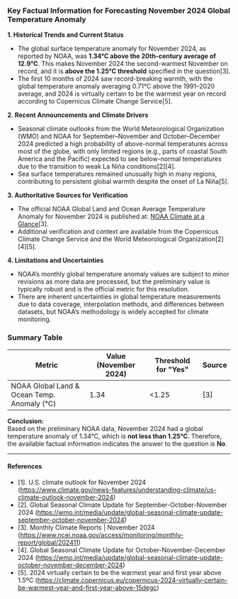 ### Key Factual Information for Forecasting November 2024 Global Temperature Anomaly

**1. Historical Trends and Current Status**
- The global surface temperature anomaly for November 2024, as reported by NOAA, was **1.34°C above the 20th-century average of 12.9°C**. This makes November 2024 the second-warmest November on record, and it is **above the 1.25°C threshold** specified in the question[3].
- The first 10 months of 2024 saw record-breaking warmth, with the global temperature anomaly averaging 0.71°C above the 1991–2020 average, and 2024 is virtually certain to be the warmest year on record according to Copernicus Climate Change Service[5].

**2. Recent Announcements and Climate Drivers**
- Seasonal climate outlooks from the World Meteorological Organization (WMO) and NOAA for September–November and October–December 2024 predicted a high probability of above-normal temperatures across most of the globe, with only limited regions (e.g., parts of coastal South America and the Pacific) expected to see below-normal temperatures due to the transition to weak La Niña conditions[2][4].
- Sea surface temperatures remained unusually high in many regions, contributing to persistent global warmth despite the onset of La Niña[5].

**3. Authoritative Sources for Verification**
- The official NOAA Global Land and Ocean Average Temperature Anomaly for November 2024 is published at: [NOAA Climate at a Glance](https://www.ncei.noaa.gov/access/monitoring/climate-at-a-glance/global/time-series)[3].
- Additional verification and context are available from the Copernicus Climate Change Service and the World Meteorological Organization[2][4][5].

**4. Limitations and Uncertainties**
- NOAA’s monthly global temperature anomaly values are subject to minor revisions as more data are processed, but the preliminary value is typically robust and is the official metric for this resolution.
- There are inherent uncertainties in global temperature measurements due to data coverage, interpolation methods, and differences between datasets, but NOAA’s methodology is widely accepted for climate monitoring.

### Summary Table

| Metric                                      | Value (November 2024) | Threshold for "Yes" | Source  |
|----------------------------------------------|-----------------------|---------------------|---------|
| NOAA Global Land & Ocean Temp. Anomaly (°C)  | 1.34                  | <1.25               | [3]     |

**Conclusion:**  
Based on the preliminary NOAA data, November 2024 had a global temperature anomaly of 1.34°C, which is **not less than 1.25°C**. Therefore, the available factual information indicates the answer to the question is **No**.

---

#### References
- [1]. U.S. climate outlook for November 2024 (https://www.climate.gov/news-features/understanding-climate/us-climate-outlook-november-2024)
- [2]. Global Seasonal Climate Update for September-October-November 2024 (https://wmo.int/media/update/global-seasonal-climate-update-september-october-november-2024)
- [3]. Monthly Climate Reports | November 2024 (https://www.ncei.noaa.gov/access/monitoring/monthly-report/global/202411)
- [4]. Global Seasonal Climate Update for October-November-December 2024 (https://wmo.int/media/update/global-seasonal-climate-update-october-november-december-2024)
- [5]. 2024 virtually certain to be the warmest year and first year above 1.5ºC (https://climate.copernicus.eu/copernicus-2024-virtually-certain-be-warmest-year-and-first-year-above-15degc)